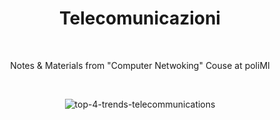 <div align="center">

# Telecomunicazioni

<br>

Notes & Materials from "Computer Netwoking" Couse at poliMI

<br>


![top-4-trends-telecommunications](https://user-images.githubusercontent.com/55017307/132265082-a6cbddec-5e03-4e2c-98fb-26ae2442621d.jpg)


</div>


